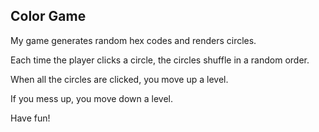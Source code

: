 ## Color Game

My game generates random hex codes and renders circles.

Each time the player clicks a circle, the circles shuffle in a random order.

When all the circles are clicked, you move up a level.

If you mess up, you move down a level.

Have fun!
